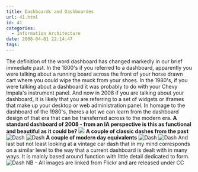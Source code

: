 ```yaml
---
title: Dashboards and Dashboardes
url: 41.html
id: 41
categories:
  - Information Architecture
date: 2008-04-01 22:14:47
tags:
---
```


The definition of the word dashboard has changed markedly in our brief immediate past. In the 1800's if you referred to a dashboard, apparently you were talking about a running board across the front of your horse drawn cart where you could wipe the muck from your shoes. In the 1980's, if you were talking about a dashboard it was probably to do with your Chevy Impala's instrument panel. And now in 2008 if you are talking about your dashboard, it is likely that you are referring to a set of widgets or iframes that make up your desktop or web administration panel. In homage to the dashboard of the 1980's, theres a lot we can learn from the dashboard design of that era that can be transferred across to the modern era. **A standard dashboard of 2008 - from an IA perspective is this as functional and beautiful as it could be?** ![](http://farm3.static.flickr.com/2175/2097997633_dce57283e3.jpg?v=0) **A couple of classic dashes from the past** ![Dash](http://farm1.static.flickr.com/232/447945556_66034f777a_m.jpg) ![Dash](http://farm2.static.flickr.com/1182/1022801896_4de420d566_m.jpg) **A couple of modern day equivalents** ![Dash](http://farm2.static.flickr.com/1312/534245475_c72a28b77f_m.jpg) ![Dash](http://farm2.static.flickr.com/1265/661835963_0d1bee78e6_m.jpg) And last but not least looking at a vintage car dash that in my mind corresponds on a similar level to the way that a current dashboard is dealt with in many ways. It is mainly based around function with little detail dedicated to form. ![Dash](http://farm1.static.flickr.com/6/7326356_546f1666d8_m.jpg) NB - All images are linked from Flickr and are released under CC